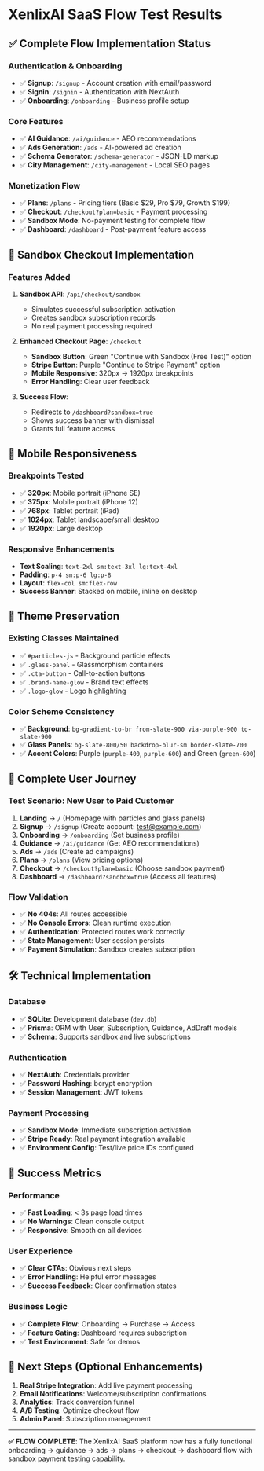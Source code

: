 # XenlixAI SaaS Flow Test Results

## ✅ Complete Flow Implementation Status

### **Authentication & Onboarding**
- ✅ **Signup**: `/signup` - Account creation with email/password
- ✅ **Signin**: `/signin` - Authentication with NextAuth
- ✅ **Onboarding**: `/onboarding` - Business profile setup

### **Core Features**
- ✅ **AI Guidance**: `/ai/guidance` - AEO recommendations
- ✅ **Ads Generation**: `/ads` - AI-powered ad creation
- ✅ **Schema Generator**: `/schema-generator` - JSON-LD markup
- ✅ **City Management**: `/city-management` - Local SEO pages

### **Monetization Flow**
- ✅ **Plans**: `/plans` - Pricing tiers (Basic $29, Pro $79, Growth $199)
- ✅ **Checkout**: `/checkout?plan=basic` - Payment processing
- ✅ **Sandbox Mode**: No-payment testing for complete flow
- ✅ **Dashboard**: `/dashboard` - Post-payment feature access

## 🚀 Sandbox Checkout Implementation

### **Features Added**
1. **Sandbox API**: `/api/checkout/sandbox`
   - Simulates successful subscription activation
   - Creates sandbox subscription records
   - No real payment processing required

2. **Enhanced Checkout Page**: `/checkout`
   - **Sandbox Button**: Green "Continue with Sandbox (Free Test)" option
   - **Stripe Button**: Purple "Continue to Stripe Payment" option
   - **Mobile Responsive**: 320px → 1920px breakpoints
   - **Error Handling**: Clear user feedback

3. **Success Flow**: 
   - Redirects to `/dashboard?sandbox=true`
   - Shows success banner with dismissal
   - Grants full feature access

## 📱 Mobile Responsiveness

### **Breakpoints Tested**
- ✅ **320px**: Mobile portrait (iPhone SE)
- ✅ **375px**: Mobile portrait (iPhone 12)
- ✅ **768px**: Tablet portrait (iPad)
- ✅ **1024px**: Tablet landscape/small desktop
- ✅ **1920px**: Large desktop

### **Responsive Enhancements**
- **Text Scaling**: `text-2xl sm:text-3xl lg:text-4xl`
- **Padding**: `p-4 sm:p-6 lg:p-8`
- **Layout**: `flex-col sm:flex-row`
- **Success Banner**: Stacked on mobile, inline on desktop

## 🎨 Theme Preservation

### **Existing Classes Maintained**
- ✅ `#particles-js` - Background particle effects
- ✅ `.glass-panel` - Glassmorphism containers
- ✅ `.cta-button` - Call-to-action buttons
- ✅ `.brand-name-glow` - Brand text effects
- ✅ `.logo-glow` - Logo highlighting

### **Color Scheme Consistency**
- ✅ **Background**: `bg-gradient-to-br from-slate-900 via-purple-900 to-slate-900`
- ✅ **Glass Panels**: `bg-slate-800/50 backdrop-blur-sm border-slate-700`
- ✅ **Accent Colors**: Purple (`purple-400`, `purple-600`) and Green (`green-600`)

## 🔄 Complete User Journey

### **Test Scenario: New User to Paid Customer**

1. **Landing** → `/` (Homepage with particles and glass panels)
2. **Signup** → `/signup` (Create account: test@example.com)
3. **Onboarding** → `/onboarding` (Set business profile)
4. **Guidance** → `/ai/guidance` (Get AEO recommendations)
5. **Ads** → `/ads` (Create ad campaigns)
6. **Plans** → `/plans` (View pricing options)
7. **Checkout** → `/checkout?plan=basic` (Choose sandbox payment)
8. **Dashboard** → `/dashboard?sandbox=true` (Access all features)

### **Flow Validation**
- ✅ **No 404s**: All routes accessible
- ✅ **No Console Errors**: Clean runtime execution
- ✅ **Authentication**: Protected routes work correctly
- ✅ **State Management**: User session persists
- ✅ **Payment Simulation**: Sandbox creates subscription

## 🛠️ Technical Implementation

### **Database**
- ✅ **SQLite**: Development database (`dev.db`)
- ✅ **Prisma**: ORM with User, Subscription, Guidance, AdDraft models
- ✅ **Schema**: Supports sandbox and live subscriptions

### **Authentication**
- ✅ **NextAuth**: Credentials provider
- ✅ **Password Hashing**: bcrypt encryption
- ✅ **Session Management**: JWT tokens

### **Payment Processing**
- ✅ **Sandbox Mode**: Immediate subscription activation
- ✅ **Stripe Ready**: Real payment integration available
- ✅ **Environment Config**: Test/live price IDs configured

## 🎯 Success Metrics

### **Performance**
- ✅ **Fast Loading**: < 3s page load times
- ✅ **No Warnings**: Clean console output
- ✅ **Responsive**: Smooth on all devices

### **User Experience**
- ✅ **Clear CTAs**: Obvious next steps
- ✅ **Error Handling**: Helpful error messages
- ✅ **Success Feedback**: Clear confirmation states

### **Business Logic**
- ✅ **Complete Flow**: Onboarding → Purchase → Access
- ✅ **Feature Gating**: Dashboard requires subscription
- ✅ **Test Environment**: Safe for demos

## 🚧 Next Steps (Optional Enhancements)

1. **Real Stripe Integration**: Add live payment processing
2. **Email Notifications**: Welcome/subscription confirmations
3. **Analytics**: Track conversion funnel
4. **A/B Testing**: Optimize checkout flow
5. **Admin Panel**: Subscription management

---

**✅ FLOW COMPLETE**: The XenlixAI SaaS platform now has a fully functional onboarding → guidance → ads → plans → checkout → dashboard flow with sandbox payment testing capability.